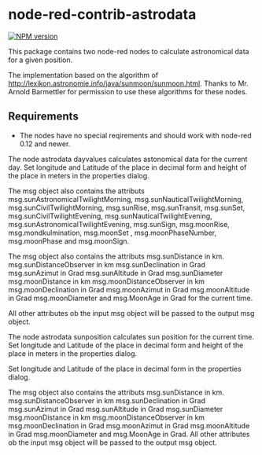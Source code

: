 node-red-contrib-astrodata
=============

[![NPM version](https://badge.fury.io/js/node-red-contrib-astrodata.svg)](http://badge.fury.io/js/node-red-contrib-astrodata)

This package contains two node-red nodes to calculate astronomical data for a given position.

The implementation based on the algorithm of http://lexikon.astronomie.info/java/sunmoon/sunmoon.html. Thanks to Mr. Arnold Barmettler for permission to use these algorithms for these nodes.

## Requirements

* The nodes have no special reqirements and should work with node-red 0.12 and newer.

The node astrodata dayvalues calculates astonomical data for the current day. Set longitude and Latitude of the place in decimal form and height of the place in meters in the properties dialog.

The msg object also contains the attributs msg.sunAstronomicalTwilightMorning, msg.sunNauticalTwilightMorning, msg.sunCivilTwilightMorning, msg.sunRise, msg.sunTransit, msg.sunSet, msg.sunCivilTwilightEvening, msg.sunNauticalTwilightEvening, msg.sunAstronomicalTwilightEvening, msg.sunSign, msg.moonRise, msg.mondkulmination, msg.moonSet , msg.moonPhaseNumber, msg.moonPhase and msg.moonSign.

The msg object also contains the attributs msg.sunDistance in km. msg.sunDistanceObserver in km msg.sunDeclination in Grad msg.sunAzimut in Grad msg.sunAltitude in Grad msg.sunDiameter msg.moonDistance in km msg.moonDistanceObserver in km msg.moonDeclination in Grad msg.moonAzimut in Grad msg.moonAltitude in Grad msg.moonDiameter and msg.MoonAge in Grad for the current time.

All other attributes ob the input msg object will be passed to the output msg object.

The node astrodata sunposition calculates sun position for the current time. Set longitude and Latitude of the place in decimal form and height of the place in meters in the properties dialog.

Set longitude and Latitude of the place in decimal form in the properties dialog.

The msg object also contains the attributs msg.sunDistance in km. msg.sunDistanceObserver in km msg.sunDeclination in Grad msg.sunAzimut in Grad msg.sunAltitude in Grad msg.sunDiameter msg.moonDistance in km msg.moonDistanceObserver in km msg.moonDeclination in Grad msg.moonAzimut in Grad msg.moonAltitude in Grad msg.moonDiameter and msg.MoonAge in Grad. All other attributes ob the input msg object will be passed to the output msg object.
